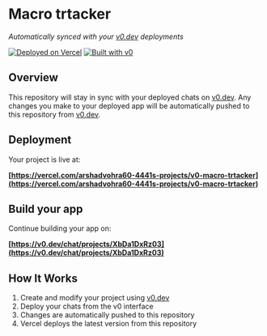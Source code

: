 # Macro trtacker

*Automatically synced with your [v0.dev](https://v0.dev) deployments*

[![Deployed on Vercel](https://img.shields.io/badge/Deployed%20on-Vercel-black?style=for-the-badge&logo=vercel)](https://vercel.com/arshadvohra60-4441s-projects/v0-macro-trtacker)
[![Built with v0](https://img.shields.io/badge/Built%20with-v0.dev-black?style=for-the-badge)](https://v0.dev/chat/projects/XbDa1DxRz03)

## Overview

This repository will stay in sync with your deployed chats on [v0.dev](https://v0.dev).
Any changes you make to your deployed app will be automatically pushed to this repository from [v0.dev](https://v0.dev).

## Deployment

Your project is live at:

**[https://vercel.com/arshadvohra60-4441s-projects/v0-macro-trtacker](https://vercel.com/arshadvohra60-4441s-projects/v0-macro-trtacker)**

## Build your app

Continue building your app on:

**[https://v0.dev/chat/projects/XbDa1DxRz03](https://v0.dev/chat/projects/XbDa1DxRz03)**

## How It Works

1. Create and modify your project using [v0.dev](https://v0.dev)
2. Deploy your chats from the v0 interface
3. Changes are automatically pushed to this repository
4. Vercel deploys the latest version from this repository